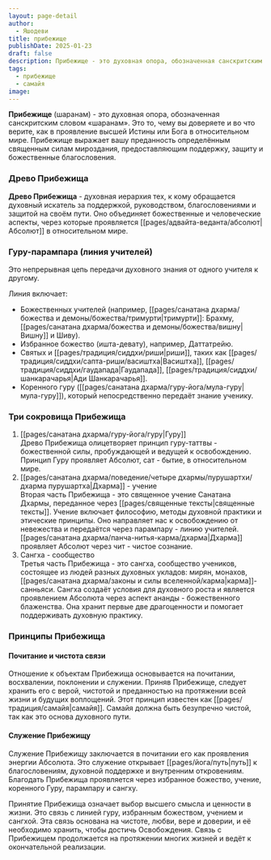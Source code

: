```yaml
---
layout: page-detail
author:
  - Яшодеви
title: прибежище
publishDate: 2025-01-23
draft: false
description: Прибежище - это духовная опора, обозначенная санскритским словом «шаранам». Это то, чему вы доверяете и во что верите как в проявление высшей Истины или Бога в относительном мире. Прибежище выражает вашу преданность определённым священным силам мироздания, предоставляющим поддержку, защиту и божественные благословения.
tags:
  - прибежище
  - самайя
image:
---
```

**Прибежище** (шаранам) - это духовная опора, обозначенная санскритским словом «шаранам». Это то, чему вы доверяете и во что верите, как в проявление высшей Истины или Бога в относительном мире. Прибежище выражает вашу преданность определённым священным силам мироздания, предоставляющим поддержку, защиту и божественные благословения.

### Древо Прибежища
**Древо Прибежища** - духовная иерархия тех, к кому обращается духовный искатель за поддержкой, руководством, благословениями и защитой на своём пути. Оно объединяет божественные и человеческие аспекты, через которые проявляется [[pages/адвайта-веданта/абсолют|Абсолют]] в относительном мире.

### Гуру-парампара (линия учителей)  
Это непрерывная цепь передачи духовного знания от одного учителя к другому. 

Линия включает:
- Божественных учителей (например, [[pages/санатана дхарма/божества и демоны/божества/тримурти|тримурти]]: Брахму, [[pages/санатана дхарма/божества и демоны/божества/вишну|Вишну]] и Шиву).
- Избранное божество (ишта-девату), например, Даттатрейю.
- Святых и [[pages/традиция/сиддхи/риши|риши]], таких как [[pages/традиция/сиддхи/сапта-риши/васиштха|Васиштха]], [[pages/традиция/сиддхи/гаудапада|Гаудапада]],  [[pages/традиция/сиддхи/шанкарачарья|Ади Шанкарачарья]].
- Коренного гуру ([[pages/санатана дхарма/гуру-йога/мула-гуру|мула-гуру]]), который непосредственно передаёт знание ученику.
### Три сокровища Прибежища
 1. [[pages/санатана дхарма/гуру-йога/гуру|Гуру]]  
 Древо Прибежища олицетворяет принцип гуру-таттвы - божественной силы, пробуждающей и ведущей к освобождению. Принцип Гуру проявляет Абсолют,  сат - бытие, в относительном мире.
2. [[pages/санатана дхарма/поведение/четыре дхармы/пурушартхи/дхарма пурушартха|Дхарма]] - учение  
 Вторая часть Прибежища - это священное учение Санатана Дхармы, переданное через [[pages/священные тексты|священные тексты]]. Учение включает философию, методы духовной практики и этические принципы. Оно направляет нас к освобождению от невежества и передаётся через парампару - линию учителей. [[pages/санатана дхарма/панча-нитья-карма/дхарма|Дхарма]] проявляет Абсолют через чит -  чистое сознание.
3. Сангха - сообщество  
Третья часть Прибежища - это сангха, сообщество учеников, состоящее из людей разных духовных укладов: мирян, монахов, [[pages/санатана дхарма/законы и силы вселенной/карма|карма]]-санньяси. Сангха создаёт условия для духовного роста и является проявлением Абсолюта через  аспект ананды - божественного блаженства. Она хранит первые две драгоценности и помогает поддерживать духовную практику.
### Принципы Прибежища
#### Почитание и чистота связи  
Отношение к объектам Прибежища основывается на почитании, восхвалении, поклонении и служении. Приняв Прибежище, следует хранить его с верой, чистотой и преданностью на протяжении всей жизни и будущих воплощений. Этот принцип известен как [[pages/традиция/самайя|самайя]]. Самайя должна быть безупречно чистой, так как это основа духовного пути.

#### Служение Прибежищу  
Служение Прибежищу заключается в почитании его как проявления энергии Абсолюта. Это служение открывает [[pages/йога/путь|путь]] к благословениям, духовной поддержке и внутренним откровениям. Благодать Прибежища проявляется через избранное божество, учение, коренного Гуру, парампару и сангху.

Принятие Прибежища означает выбор высшего смысла и ценности в жизни. Это связь с линией гуру, избранным божеством, учением и сангхой. Эта связь основана на чистоте, любви, вере и доверии, и её необходимо хранить, чтобы достичь Освобождения. Связь с Прибежищем продолжается на протяжении многих жизней и ведёт к окончательной реализации.
